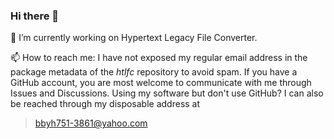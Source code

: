 ### Hi there 👋

<!--
**HairySpoon/HairySpoon** is a ✨ _special_ ✨ repository because its `README.md` (this file) appears on your GitHub profile.

Here are some ideas to get you started:

- 🔭 I’m currently working on ...
- 🌱 I’m currently learning ...
- 👯 I’m looking to collaborate on ...
- 🤔 I’m looking for help with ...
- 💬 Ask me about ...
- 📫 How to reach me: ...
- 😄 Pronouns: ...
- ⚡ Fun fact: ...
-->
🔭 I’m currently working on Hypertext Legacy File Converter.

📫 How to reach me:
I have not exposed my regular email address in the package metadata of the *htlfc* repository to avoid spam.
If you have a GitHub account, you are most welcome to communicate with me through Issues and Discussions. 
Using my software but don't use GitHub? I can also be reached through my disposable address at
> bbyh751-3861@yahoo.com
